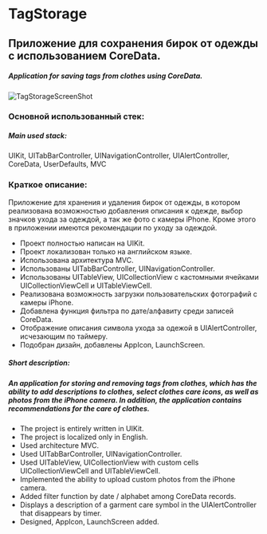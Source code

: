 # TagStorage
## Приложение для сохранения бирок от одежды с использованием CoreData.
##### Application for saving tags from clothes using CoreData.

![TagStorageScreenShot](https://i.ibb.co/K0cZ81y/Tag-Storage-Screen-Shots.png "TagStorage")

### Основной использованный стек:
##### Main used stack:

UIKit, UITabBarController, UINavigationController, UIAlertController, CoreData, UserDefaults, MVC

### Краткое описание:


Приложение для хранения и удаления бирок от одежды, в котором реализована возможностью добавления описания к одежде, выбор значков ухода за одеждой, а так же фото с камеры iPhone.
Кроме этого в приложении имеются рекомендации по уходу за одеждой.

- Проект полностью написан на UIKit.
- Проект локализован только на английском языке.
- Использована архитектура MVC.
- Использованы UITabBarController, UINavigationController.
- Использованы UITableView, UICollectionView с кастомными ячейками UICollectionViewCell и UITableViewCell.
- Реализована возможность загрузки пользовательских фотографий с камеры iPhone.
- Добавлена функция фильтра по дате/алфавиту среди записей CoreData.
- Отображение описания символа ухода за одежой в UIAlertController, исчезающим по таймеру.
- Подобран дизайн, добавлены AppIcon, LaunchScreen.

##### Short description:
##### An application for storing and removing tags from clothes, which has the ability to add descriptions to clothes, select clothes care icons, as well as photos from the iPhone camera. In addition, the application contains recommendations for the care of clothes.

- The project is entirely written in UIKit.
- The project is localized only in English.
- Used architecture MVC.
- Used UITabBarController, UINavigationController.
- Used UITableView, UICollectionView with custom cells UICollectionViewCell and UITableViewCell.
- Implemented the ability to upload custom photos from the iPhone camera.
- Added filter function by date / alphabet among CoreData records.
- Displays a description of a garment care symbol in the UIAlertController that disappears by timer.
- Designed, AppIcon, LaunchScreen added.
